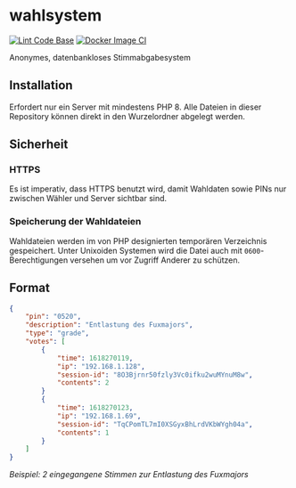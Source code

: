 # wahlsystem

[![Lint Code Base](https://github.com/AV-Frisia/wahlsystem/actions/workflows/linter.yml/badge.svg)](https://github.com/AV-Frisia/wahlsystem/actions/workflows/linter.yml) [![Docker Image CI](https://github.com/AV-Frisia/wahlsystem/actions/workflows/docker-image.yml/badge.svg)](https://github.com/AV-Frisia/wahlsystem/actions/workflows/docker-image.yml)

Anonymes, datenbankloses Stimmabgabesystem

## Installation

Erfordert nur ein Server mit mindestens PHP 8. Alle Dateien in dieser Repository können direkt in den Wurzelordner abgelegt werden.

## Sicherheit

### HTTPS

Es ist imperativ, dass HTTPS benutzt wird, damit Wahldaten sowie PINs nur zwischen Wähler und Server sichtbar sind.

### Speicherung der Wahldateien

Wahldateien werden im von PHP designierten temporären Verzeichnis gespeichert. Unter Unixoiden Systemen wird die Datei auch mit `0600`-Berechtigungen versehen um vor Zugriff Anderer zu schützen.

## Format

```json
{
    "pin": "0520",
    "description": "Entlastung des Fuxmajors",
    "type": "grade",
    "votes": [
        {
            "time": 1618270119,
            "ip": "192.168.1.128",
            "session-id": "8O3Bjrnr50fzly3Vc0ifku2wuMYnuM8w",
            "contents": 2
        }
        {
            "time": 1618270123,
            "ip": "192.168.1.69",
            "session-id": "TqCPomTL7mI0XSGyxBhLrdVKbWYgh04a",
            "contents": 1
        }
    ]
}
```

*Beispiel: 2 eingegangene Stimmen zur Entlastung des Fuxmajors*
